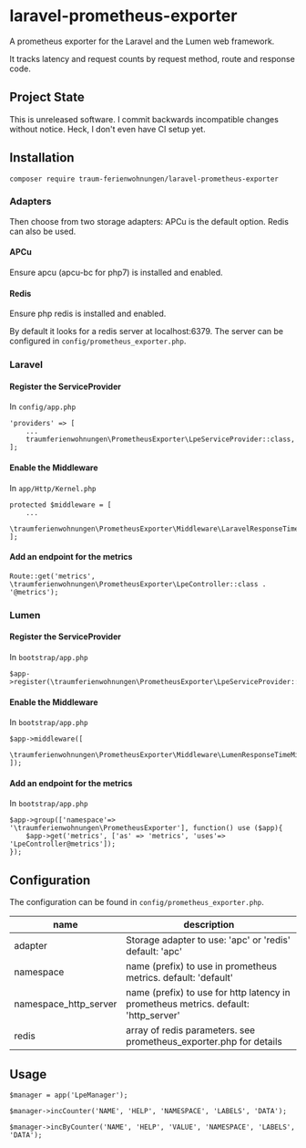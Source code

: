 # laravel-prometheus-exporter

A prometheus exporter for the Laravel and the Lumen web framework.

It tracks latency and request counts by 
request method, route and response code.

## Project State
This is unreleased software. I commit backwards incompatible changes without notice. Heck, I don't even have CI setup yet.

## Installation
`composer require traum-ferienwohnungen/laravel-prometheus-exporter`

### Adapters
Then choose from two storage adapters:
APCu is the default option. Redis can also be used.

#### APCu
Ensure apcu (apcu-bc for php7) is installed and enabled.

#### Redis
Ensure php redis is installed and enabled.

By default it looks for a redis server at localhost:6379. The server
can be configured in `config/prometheus_exporter.php`.

### Laravel
#### Register the ServiceProvider
In `config/app.php`
```
'providers' => [
    ...
    traumferienwohnungen\PrometheusExporter\LpeServiceProvider::class,
];
```

#### Enable the Middleware 
In `app/Http/Kernel.php`
```
protected $middleware = [
    ...
    \traumferienwohnungen\PrometheusExporter\Middleware\LaravelResponseTimeMiddleware::class,
];
```

#### Add an endpoint for the metrics
```
Route::get('metrics', \traumferienwohnungen\PrometheusExporter\LpeController::class . '@metrics');
```

### Lumen
#### Register the ServiceProvider
In `bootstrap/app.php`
```
$app->register(\traumferienwohnungen\PrometheusExporter\LpeServiceProvider::class);
```

#### Enable the Middleware
In `bootstrap/app.php`
```
$app->middleware([
    \traumferienwohnungen\PrometheusExporter\Middleware\LumenResponseTimeMiddleware::class
]);
```

#### Add an endpoint for the metrics
In `bootstrap/app.php`
```
$app->group(['namespace'=> '\traumferienwohnungen\PrometheusExporter'], function() use ($app){
    $app->get('metrics', ['as' => 'metrics', 'uses'=> 'LpeController@metrics']);
});
```

## Configuration
The configuration can be found in `config/prometheus_exporter.php`.

| name        | description                                             |
|-------------|---------------------------------------------------------|
| adapter     | Storage adapter to use: 'apc' or 'redis' default: 'apc' |
| namespace   | name (prefix) to use in prometheus metrics. default: 'default' |
| namespace_http_server   | name (prefix) to use for http latency in prometheus metrics. default: 'http_server' |
| redis       | array of redis parameters. see prometheus_exporter.php for details |

## Usage
```
$manager = app('LpeManager');

$manager->incCounter('NAME', 'HELP', 'NAMESPACE', 'LABELS', 'DATA');

$manager->incByCounter('NAME', 'HELP', 'VALUE', 'NAMESPACE', 'LABELS', 'DATA');
```

